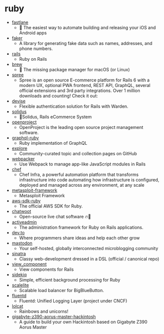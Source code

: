 # ruby
- [fastlane](https://github.com/fastlane/fastlane)
  - 🚀 The easiest way to automate building and releasing your iOS and Android apps
- [faker](https://github.com/faker-ruby/faker)
  - A library for generating fake data such as names, addresses, and phone numbers.
- [rails](https://github.com/rails/rails)
  - Ruby on Rails
- [brew](https://github.com/Homebrew/brew)
  - 🍺 The missing package manager for macOS (or Linux)
- [spree](https://github.com/spree/spree)
  - Spree is an open source E-commerce platform for Rails 6 with a modern UX, optional PWA frontend, REST API, GraphQL, several official extensions and 3rd party integrations. Over 1 million downloads and counting! Check it out:
- [devise](https://github.com/heartcombo/devise)
  - Flexible authentication solution for Rails with Warden.
- [solidus](https://github.com/solidusio/solidus)
  - 🛒Solidus, Rails eCommerce System
- [openproject](https://github.com/opf/openproject)
  - OpenProject is the leading open source project management software.
- [graphql-ruby](https://github.com/rmosolgo/graphql-ruby)
  - Ruby implementation of GraphQL
- [explore](https://github.com/github/explore)
  - Community-curated topic and collection pages on GitHub
- [webpacker](https://github.com/rails/webpacker)
  - Use Webpack to manage app-like JavaScript modules in Rails
- [chef](https://github.com/chef/chef)
  - Chef Infra, a powerful automation platform that transforms infrastructure into code automating how infrastructure is configured, deployed and managed across any environment, at any scale
- [metasploit-framework](https://github.com/rapid7/metasploit-framework)
  - Metasploit Framework
- [aws-sdk-ruby](https://github.com/aws/aws-sdk-ruby)
  - The official AWS SDK for Ruby.
- [chatwoot](https://github.com/chatwoot/chatwoot)
  - Open-source live chat software 🔥💬
- [activeadmin](https://github.com/activeadmin/activeadmin)
  - The administration framework for Ruby on Rails applications.
- [dev.to](https://github.com/thepracticaldev/dev.to)
  - Where programmers share ideas and help each other grow
- [mastodon](https://github.com/tootsuite/mastodon)
  - Your self-hosted, globally interconnected microblogging community
- [sinatra](https://github.com/sinatra/sinatra)
  - Classy web-development dressed in a DSL (official / canonical repo)
- [view_component](https://github.com/github/view_component)
  - View components for Rails
- [sidekiq](https://github.com/mperham/sidekiq)
  - Simple, efficient background processing for Ruby
- [scalelite](https://github.com/blindsidenetworks/scalelite)
  - Scalable load balancer for BigBlueButton.
- [fluentd](https://github.com/fluent/fluentd)
  - Fluentd: Unified Logging Layer (project under CNCF)
- [lolcat](https://github.com/busyloop/lolcat)
  - Rainbows and unicorns!
- [gigabyte-z390-aorus-master-hackintosh](https://github.com/cmer/gigabyte-z390-aorus-master-hackintosh)
  - A guide to build your own Hackintosh based on Gigabyte Z390 Aorus Master
